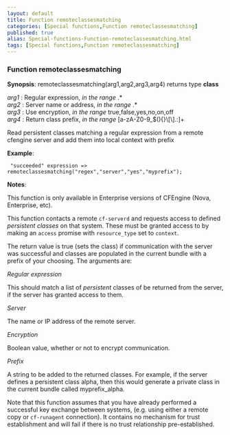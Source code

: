 ```yaml
---
layout: default
title: Function remoteclassesmatching
categories: [Special functions,Function remoteclassesmatching]
published: true
alias: Special-functions-Function-remoteclassesmatching.html
tags: [Special functions,Function remoteclassesmatching]
---
```


### Function remoteclassesmatching

**Synopsis**: remoteclassesmatching(arg1,arg2,arg3,arg4) returns type
**class**

  
 *arg1* : Regular expression, *in the range* .\*   
 *arg2* : Server name or address, *in the range* .\*   
 *arg3* : Use encryption, *in the range* true,false,yes,no,on,off   
 *arg4* : Return class prefix, *in the range*
[a-zA-Z0-9\_\$(){}\\[\\].:]+   

Read persistent classes matching a regular expression from a remote
cfengine server and add them into local context with prefix

**Example**:  
   

```cf3
 "succeeded" expression => remoteclassesmatching("regex","server","yes","myprefix");
```

**Notes**:  
   
 This function is only available in Enterprise versions of CFEngine
(Nova, Enterprise, etc).

This function contacts a remote `cf-serverd` and requests access to
defined *persistent classes* on that system. These must be granted
access to by making an `access` promise with `resource_type` set to
`context`.

The return value is true (sets the class) if communication with the
server was successful and classes are populated in the current bundle
with a prefix of your choosing. The arguments are:

*Regular expression*

This should match a list of *persistent* classes of be returned from the
server, if the server has granted access to them.   

*Server*

The name or IP address of the remote server.   

*Encryption*

Boolean value, whether or not to encrypt communication.   

*Prefix*

A string to be added to the returned classes. For example, if the server
defines a persistent class alpha, then this would generate a private
class in the current bundle called myprefix\_alpha.

Note that this function assumes that you have already performed a
successful key exchange between systems, (e.g. using either a remote
copy or `cf-runagent` connection). It contains no mechanism for trust
establishment and will fail if there is no trust relationship
pre-established.

